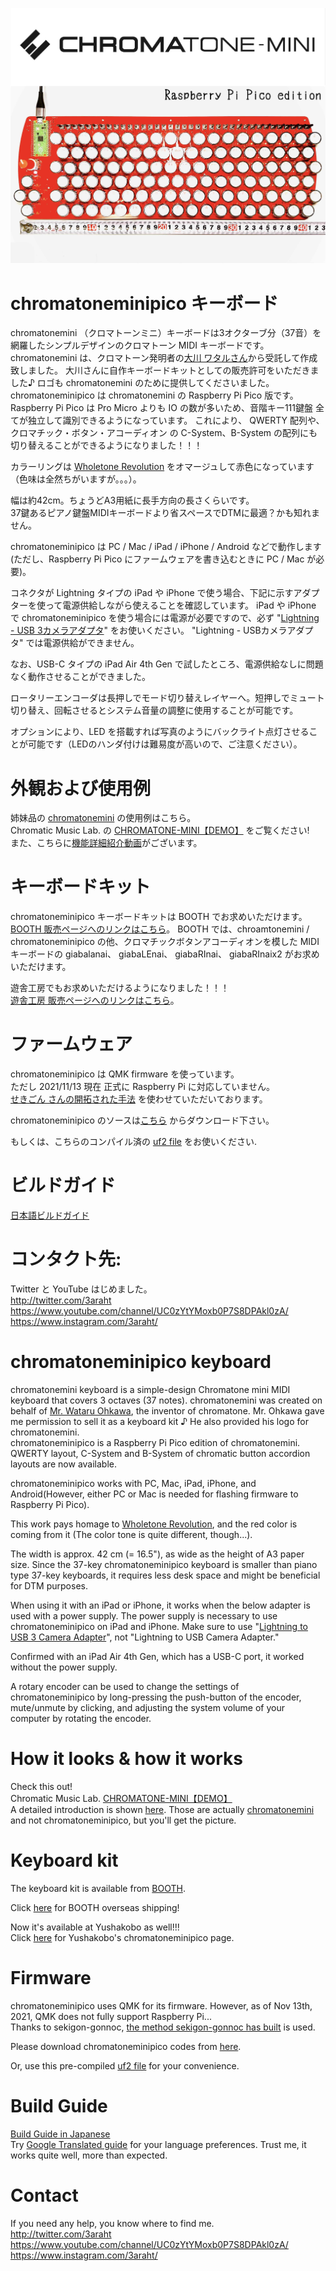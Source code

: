 ![chromatoneminipico](https://github.com/3araht/chromatoneminipico/blob/main/pictures/chromatoneminipico_toppage.jpg)

# chromatoneminipico キーボード
chromatonemini （クロマトーンミニ）キーボードは3オクターブ分（37音）を網羅したシンプルデザインのクロマトーン MIDI キーボードです。
chromatonemini は、クロマトーン発明者の[大川 ワタルさん](https://muto-method.com/profile.html)から受託して作成致しました。
大川さんに自作キーボードキットとしての販売許可をいただきました♪ ロゴも chromatonemini のために提供してくださいました。  
chromatoneminipico は chromatonemini の Raspberry Pi Pico 版です。  
Raspberry Pi Pico は Pro Micro よりも IO の数が多いため、音階キー111鍵盤 全てが独立して識別できるようになっています。
これにより、 QWERTY 配列や、クロマチック・ボタン・アコーディオン の C-System、B-System の配列にも切り替えることができるようになりました！！！

カラーリングは [Wholetone Revolution](https://chromatone.jp/chromatone/index.html) をオマージュして赤色になっています（色味は全然ちがいますが。。。）。  

幅は約42cm。ちょうどA3用紙に長手方向の長さくらいです。  
37鍵あるピアノ鍵盤MIDIキーボードより省スペースでDTMに最適？かも知れません。

chromatoneminipico は PC / Mac / iPad / iPhone / Android などで動作します(ただし、Raspberry Pi Pico にファームウェアを書き込むときに PC / Mac が必要)。

コネクタが Lightning タイプの iPad や iPhone で使う場合、下記に示すアダプターを使って電源供給しながら使えることを確認しています。
iPad や iPhone で chromatoneminipico を使う場合には電源が必要ですので、必ず "[Lightning - USB 3カメラアダプタ](https://www.apple.com/jp/shop/product/MK0W2AM/A/)" をお使いください。
"Lightning - USBカメラアダプタ" では電源供給ができません。

なお、USB-C タイプの iPad Air 4th Gen で試したところ、電源供給なしに問題なく動作させることができました。

ロータリーエンコーダは長押しでモード切り替えレイヤーへ。短押しでミュート切り替え、回転させるとシステム音量の調整に使用することが可能です。

オプションにより、LED を搭載すれば写真のようにバックライト点灯させることが可能です（LEDのハンダ付けは難易度が高いので、ご注意ください）。

# 外観および使用例
姉妹品の [chromatonemini](https://github.com/3araht/chromatonemini) の使用例はこちら。  
Chromatic Music Lab. の [CHROMATONE-MINI【DEMO】](https://youtu.be/WQA9r8nkZjo) をご覧ください!  
また、こちらに[機能詳細紹介動画](https://youtu.be/7tFm5GolF3g)がございます。

# キーボードキット
chromatoneminipico キーボードキットは BOOTH でお求めいただけます。  
[BOOTH 販売ページへのリンクはこちら](https://3araht.booth.pm/)。
BOOTH では、chroamtonemini / chromatoneminipico の他、クロマチックボタンアコーディオンを模した MIDIキーボードの giabalanai、 giabaLEnai、 giabaRInai、 giabaRInaix2 がお求めいただけます。

遊舎工房でもお求めいただけるようになりました！！！  
[遊舎工房 販売ページへのリンクはこちら](https://shop.yushakobo.jp/collections/keyboard/products/3069)。

# ファームウェア

chromatoneminipico は QMK firmware を使っています。  
ただし 2021/11/13 現在 正式に Raspberry Pi に対応していません。  
[せきごん さんの開拓された手法](https://scrapbox.io/self-made-kbds-ja/RP2040対応のQMK(非公式)を動かす) を使わせていただいております。  

chromatoneminipico のソースは[こちら](https://github.com/3araht/chromatoneminipico/blob/main/temp/qmk_firmware/keyboards/chromatoneminipico) からダウンロード下さい。

もしくは、こちらのコンパイル済の [uf2 file](https://github.com/3araht/chromatoneminipico/blob/main/chromatoneminipico_led.uf2) をお使いください.

# ビルドガイド

[日本語ビルドガイド](https://github.com/3araht/chromatoneminipico/blob/main/docs/build.md)

# コンタクト先:
Twitter と YouTube はじめました。  
http://twitter.com/3araht  
https://www.youtube.com/channel/UC0zYtYMoxb0P7S8DPAkl0zA/  
https://www.instagram.com/3araht/  


# chromatoneminipico keyboard
chromatonemini keyboard is a simple-design Chromatone mini MIDI keyboard that covers 3 octaves (37 notes).
chromatonemini was created on behalf of [Mr. Wataru Ohkawa](https://muto-method.com/en/profile.html), the inventor of chromatone. Mr. Ohkawa gave me permission to sell it as a keyboard kit ♪ He also provided his logo for chromatonemini.  
chromatoneminipico is a Raspberry Pi Pico edition of chromatonemini. QWERTY layout, C-System and B-System of chromatic button accordion layouts are now available.  

chromatoneminipico works with PC, Mac, iPad, iPhone, and Android(However, either PC or Mac is needed for flashing firmware to Raspberry Pi Pico).

This work pays homage to [Wholetone Revolution](https://muto-method.com/en/history.html), and the red color is coming from it (The color tone is quite different, though...).  

The width is approx. 42 cm (= 16.5"), as wide as the height of A3 paper size.
Since the 37-key chromatoneminipico keyboard is smaller than piano type 37-key keyboards, it requires less desk space and might be beneficial for DTM purposes.

When using it with an iPad or iPhone, it works when the below adapter is used with a power supply. The power supply is necessary to use chromatoneminipico on iPad and iPhone. Make sure to use "[Lightning to USB 3 Camera Adapter](https://www.apple.com/shop/product/MK0W2AM/A/)", not "Lightning to USB Camera Adapter."  

Confirmed with an iPad Air 4th Gen, which has a USB-C port, it worked without the power supply.

A rotary encoder can be used to change the settings of chromatoneminipico by long-pressing the push-button of the encoder, mute/unmute by clicking, and adjusting the system volume of your computer by rotating the encoder.

# How it looks & how it works
Check this out!  
Chromatic Music Lab. [CHROMATONE-MINI【DEMO】](https://youtu.be/WQA9r8nkZjo)  
A detailed introduction is shown [here](https://youtu.be/7tFm5GolF3g).
Those are actually [chromatonemini](https://github.com/3araht/chromatonemini) and not chromatoneminipico, but you'll get the picture.

# Keyboard kit
The keyboard kit is available from [BOOTH](https://3araht.booth.pm/).  

Click [here](https://www.tenso.com/en/static/lp_shop_booth) for BOOTH overseas shipping!

Now it's available at Yushakobo as well!!!  
Click [here](https://shop.yushakobo.jp/collections/keyboard/products/3069) for Yushakobo's chromatoneminipico page.

# Firmware

chromatoneminipico uses QMK for its firmware. However, as of Nov 13th, 2021, QMK does not fully support Raspberry Pi...  
Thanks to sekigon-gonnoc, [the method sekigon-gonnoc has built](https://scrapbox.io/self-made-kbds-ja/RP2040対応のQMK(非公式)を動かす) is used.  

Please download chromatoneminipico codes from [here](https://github.com/3araht/chromatoneminipico/blob/main/temp/qmk_firmware/keyboards/chromatoneminipico).

Or, use this pre-compiled [uf2 file](https://github.com/3araht/chromatoneminipico/blob/main/chromatoneminipico_led.uf2) for your convenience.

# Build Guide

[Build Guide in Japanese](https://github.com/3araht/chromatoneminipico/blob/main/docs/build.md)  
Try [Google Translated guide](https://translate.google.com/translate?sl=ja&tl=en&u=https://github.com/3araht/chromatoneminipico/blob/main/docs/build.md) for your language preferences. Trust me, it works quite well, more than expected.

# Contact
If you need any help, you know where to find me.  
http://twitter.com/3araht  
https://www.youtube.com/channel/UC0zYtYMoxb0P7S8DPAkl0zA/  
https://www.instagram.com/3araht/  
